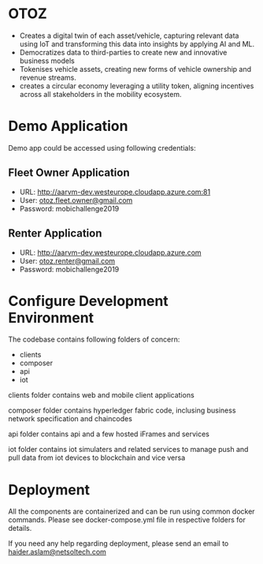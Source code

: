 # OTOZ

- Creates a digital twin of each asset/vehicle, capturing relevant data using IoT and transforming this data into insights by applying AI and ML. 
- Democratizes data to third-parties to create new and innovative business models 
- Tokenises vehicle assets, creating new forms of vehicle ownership and revenue streams. 
- creates a circular economy leveraging a utility token, aligning incentives across all stakeholders in the mobility ecosystem.

# Demo Application 

Demo app could be accessed using following credentials:

## Fleet Owner Application
- URL: http://aarvm-dev.westeurope.cloudapp.azure.com:81
- User: otoz.fleet.owner@gmail.com
- Password: mobichallenge2019

## Renter Application
- URL: http://aarvm-dev.westeurope.cloudapp.azure.com
- User: otoz.renter@gmail.com
- Password: mobichallenge2019


# Configure Development Environment

The codebase contains following folders of concern:

- clients
- composer
- api
- iot

clients folder contains web and mobile client applications

composer folder contains hyperledger fabric code, inclusing business network specification and chaincodes

api folder contains api and a few hosted iFrames and services

iot folder contains iot simulaters and related services to manage push and pull data from iot devices to blockchain and vice versa


# Deployment

All the components are containerized and can be run using common docker commands. Please see docker-compose.yml file in respective folders for details.

If you need any help regarding deployment, please send an email to haider.aslam@netsoltech.com
